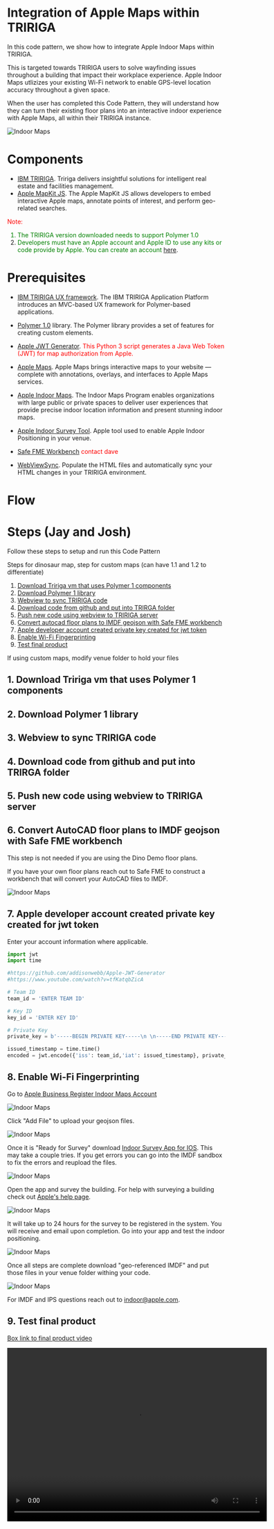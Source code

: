 # Integration of Apple Maps within TRIRIGA

<!--- https://guides.github.com/features/mastering-markdown/ 


add contact for indoor email-->

In this code pattern, we show how to integrate Apple Indoor Maps within TRIRIGA.

This is targeted towards TRIRIGA users to solve wayfinding issues throughout a building that impact their workplace experience. Apple Indoor Maps utlizizes your existing Wi-Fi network to enable GPS-level location accuracy throughout a given space.

When the user has completed this Code Pattern, they will understand how they can turn their existing floor plans into an interactive indoor experience with Apple Maps, all within their TRIRIGA instance.

![Indoor Maps](images/Littleton_Floor2_bluedot_close.png)

# Components

  *  [IBM TRIRIGA](https://www.ibm.com/products/tririga).  Tririga delivers insightful solutions for intelligent real estate and facilities management.
  *  [Apple MapKit JS](https://developer.apple.com/documentation/mapkitjs).  The Apple MapKit JS allows developers to embed interactive Apple maps, annotate points of interest, and perform geo-related searches.

<font color="red">Note:</font>
<font color="green">
1. The TRIRIGA version downloaded needs to support Polymer 1.0
2. Developers must have an Apple account and Apple ID to use any kits or code provide by Apple.  You can create an account</font> [here](https://appleid.apple.com/account?appId=632&returnUrl=https%3A%2F%2Fdeveloper.apple.com%2Faccount%2F#!&page=create).

# Prerequisites

  * [IBM TRIRIGA UX framework](https://www.ibm.com/developerworks/community/wikis/home?lang=en#!/wiki/IBM%20TRIRIGA1/page/UX%20Framework).   The IBM TRIRIGA Application Platform introduces an MVC-based UX framework for Polymer-based applications.  

  * [Polymer 1.0](https://polymer-library.polymer-project.org/1.0/docs/devguide/feature-overview) library.  The Polymer library provides a set of features for creating custom elements.

  * [Apple JWT Generator](https://github.com/addisonwebb/Apple-JWT-Generator).<font color="red"> This Python 3 script generates a Java Web Token (JWT) for map authorization from Apple.</font>

  * [Apple Maps](https://developer.apple.com/maps/web/).  Apple Maps brings interactive maps to your website — complete with annotations, overlays, and interfaces to Apple Maps services.

  * [Apple Indoor Maps](https://developer.apple.com/videos/play/wwdc2019/241/).  The Indoor Maps Program enables organizations with large public or private spaces to deliver user experiences that provide precise indoor location information and present stunning indoor maps.

  * [Apple Indoor Survey Tool](https://apps.apple.com/us/app/indoor-survey/id994269367).  Apple tool used to enable Apple Indoor Positioning in your venue.

  * [Safe FME Workbench](https://www.safe.com/)  <font color="red">contact dave</font>

  * [WebViewSync](https://www.ibm.com/developerworks/community/groups/service/html/communityview?communityUuid=9e3a5b9d-6a06-4796-a6c1-5137b626e39c#fullpageWidgetId=W89a8af160e64_4167_a047_b5bc553dcaf4&folder=705ed044-fa9c-4d87-8353-3017fcd6f863).  Populate the HTML files and automatically sync your HTML changes in your TRIRIGA environment.

# Flow

# Steps (Jay and Josh)

Follow these steps to setup and run this Code Pattern

Steps for dinosaur map, step for custom maps
(can have 1.1 and 1.2 to differentiate)

1. [Download Tririga vm that uses Polymer 1 components](#1-Download-Tririga-vm-that-uses-Polymer-1-components)
2. [Download Polymer 1 library](#2-Download-Polymer-1-library)
3. [Webview to sync TRIRIGA code](#3-Webview-to-sync-TRIRIGA-code)
4. [Download code from github and put into TRIRGA folder](#4-Download-code-from-github-and-put-into-TRIRGA-folder)
5. [Push new code using webview to TRIRIGA server](#5-Push-new-code-using-webview-to-TRIRIGA-server)
6. [Convert autocad floor plans to IMDF geojson with Safe FME workbench](#6-Convert-autocad-floor-plans-to-IMDF-geojson-with-Safe-FME-workbench)
7. [Apple developer account created private key created for jwt token](#7-Apple-developer-account-created-private-key-created-for-jwt-token)
8. [Enable Wi-Fi Fingerprinting](#8-Enable-Wi-Fi-Fingerprinting)
9. [Test final product](#9-Test-final-product)


If using custom maps, modify venue folder to hold your files

## 1. Download Tririga vm that uses Polymer 1 components
## 2. Download Polymer 1 library
## 3. Webview to sync TRIRIGA code
## 4. Download code from github and put into TRIRGA folder
## 5. Push new code using webview to TRIRIGA server
## 6. Convert AutoCAD floor plans to IMDF geojson with Safe FME workbench 

This step is not needed if you are using the Dino Demo floor plans. 

If you have your own floor plans reach out to Safe FME to construct a workbench that will convert your AutoCAD files to IMDF.

![Indoor Maps](images/fme_workbench_flow.png)
## 7. Apple developer account created private key created for jwt token
Enter your account information where applicable. 
```python
import jwt
import time

#https://github.com/addisonwebb/Apple-JWT-Generator
#https://www.youtube.com/watch?v=tfKatqbZicA

# Team ID
team_id = 'ENTER TEAM ID'

# Key ID
key_id = 'ENTER KEY ID'

# Private Key
private_key = b'-----BEGIN PRIVATE KEY-----\n \n-----END PRIVATE KEY-----'

issued_timestamp = time.time()
encoded = jwt.encode({'iss': team_id,'iat': issued_timestamp}, private_key, algorithm='ES256', headers={'kid': key_id})
```
## 8. Enable Wi-Fi Fingerprinting

Go to [Apple Business Register Indoor Maps Account](https://register.apple.com/indoor)

![Indoor Maps](images/Apple_bus.png)


Click "Add File" to upload your geojson files.

![Indoor Maps](images/upload_file2.png) 


Once it is "Ready for Survey" download [Indoor Survey App for IOS](https://apps.apple.com/us/app/indoor-survey/). This may take a couple tries. If you get errors you can go into the IMDF sandbox to fix the errors and reupload the files.

![Indoor Maps](images/indoor_survey_app.png)


Open the app and survey the building. For help with surveying a building check out [Apple's help page](https://help.apple.com/indoorsurvey/).

![Indoor Maps](images/iphone_survey.png)


It will take up to 24 hours for the survey to be registered in the system. You will receive and email upon completion. Go into your app and test the indoor positioning.

![Indoor Maps](images/indoor_test2.png)


Once all steps are complete download "geo-referenced IMDF" and put those files in your venue folder withing your code.

![Indoor Maps](images/download_IMDF2.png)


For IMDF and IPS questions reach out to [indoor@apple.com](mailto:indoor@apple.com). 


## 9. Test final product
[Box link to final product video](https://ibm.box.com/s/eyijmm9xkli2z67p9g4modyc39cuxcjl)

<video width="600" height="400" controls>  
  <source src="images/bluedot_tririga.mov">
</video>
